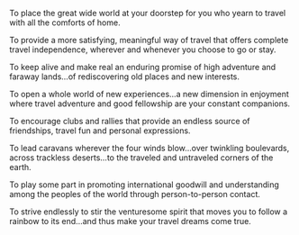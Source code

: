 
To place the great wide world at your doorstep for you who yearn to travel with all the comforts of home.

To provide a more satisfying, meaningful way of travel that offers complete travel independence, wherever and whenever you choose to go or stay.

To keep alive and make real an enduring promise of high adventure and faraway lands…of rediscovering old places and new interests.

To open a whole world of new experiences…a new dimension in enjoyment where travel adventure and good fellowship are your constant companions.

To encourage clubs and rallies that provide an endless source of friendships, travel fun and personal expressions.

To lead caravans wherever the four winds blow…over twinkling boulevards, across trackless deserts…to the traveled and untraveled corners of the earth.

To play some part in promoting international goodwill and understanding among the peoples of the world through person-to-person contact.

To strive endlessly to stir the venturesome spirit that moves you to follow a rainbow to its end…and thus make your travel dreams come true.

